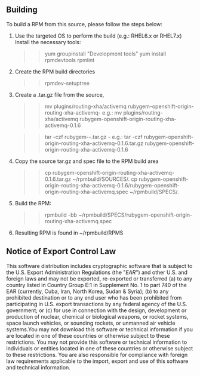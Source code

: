 Building
--------

To build a RPM from this source, please follow the steps below:
1. Use the targeted OS to perform the build (e.g.: RHEL6.x or RHEL7.x)
   Install the necessary tools:

   >> yum groupinstall "Development tools"
   >> yum install rpmdevtools rpmlint

2. Create the RPM build directories

   >> rpmdev-setuptree

3. Create a .tar.gz file from the source,

   >> mv plugins/routing-xha/activemq rubygem-openshift-origin-routing-xha-activemq-<version>
   e.g.:
   >> mv plugins/routing-xha/activemq rubygem-openshift-origin-routing-xha-activemq-0.1.6

   >> tar -czf rubygem-<gem name>-<version>.tar.gz <source dir>-<version>
   e.g.:
   >> tar -czf rubygem-openshift-origin-routing-xha-activemq-0.1.6.tar.gz rubygem-openshift-origin-routing-xha-activemq-0.1.6

4. Copy the source tar.gz and spec file to the RPM build area

   >> cp rubygem-openshift-origin-routing-xha-activemq-0.1.6.tar.gz ~/rpmbuild/SOURCES/.
   >> cp rubygem-openshift-origin-routing-xha-activemq-0.1.6/rubygem-openshift-origin-routing-xha-activemq.spec ~/rpmbuild/SPECS/.

5. Build the RPM:
   >> rpmbuild -bb ~/rpmbuild/SPECS/rubygem-openshift-origin-routing-xha-activemq.spec

6. Resulting RPM is found in ~/rpmbuild/RPMS



## Notice of Export Control Law

This software distribution includes cryptographic software that is subject to the U.S. Export Administration Regulations (the "*EAR*") and other U.S. and foreign laws and may not be exported, re-exported or transferred (a) to any country listed in Country Group E:1 in Supplement No. 1 to part 740 of the EAR (currently, Cuba, Iran, North Korea, Sudan & Syria); (b) to any prohibited destination or to any end user who has been prohibited from participating in U.S. export transactions by any federal agency of the U.S. government; or (c) for use in connection with the design, development or production of nuclear, chemical or biological weapons, or rocket systems, space launch vehicles, or sounding rockets, or unmanned air vehicle systems.You may not download this software or technical information if you are located in one of these countries or otherwise subject to these restrictions. You may not provide this software or technical information to individuals or entities located in one of these countries or otherwise subject to these restrictions. You are also responsible for compliance with foreign law requirements applicable to the import, export and use of this software and technical information.
